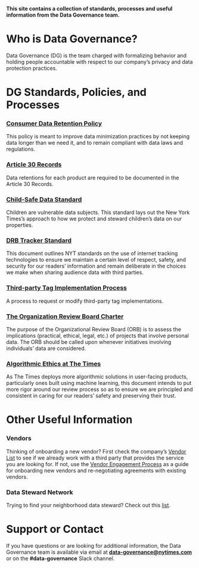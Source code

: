 **This site contains a collection of standards, processes and useful information from the Data Governance team.**

# Who is Data Governance?

Data Governance (DG) is the team charged with formalizing behavior and holding people accountable with respect to our company’s privacy and data protection practices. 

# DG Standards, Policies, and Processes

### [Consumer Data Retention Policy](https://docs.google.com/document/d/1ppKHWN5-iMSqMPgpdPM4Sf20FkVd0flh8gsoN4Jmq-I/edit?usp=sharing)
This policy is meant to improve data minimization practices by not keeping data longer than we need it, and to remain compliant with data laws and  regulations. 


### [Article 30 Records](https://nyt-datagov-dev.appspot.com/art30/)
Data retentions for each product are required to be documented in the Article 30 Records.


### [Child-Safe Data Standard](https://docs.google.com/document/d/17KkeafTa39P8kQc0UJaceR1EOjDnGri39x5l72hmtaQ/edit?usp=sharing)
Children are vulnerable data subjects. This standard lays out the New York Times’s approach to how we protect and steward children’s data on our properties.


### [DRB Tracker Standard](https://docs.google.com/document/d/1aIF1w4H2FYHzbfigDSPoL-u1-Uqn4-YJLOUoeH9GLek/edit?usp=sharing)
This document outlines NYT standards on the use of internet tracking technologies to ensure we maintain a certain level of respect, safety, and security for our readers’ information and remain deliberate in the choices we make when sharing audience data with third parties.


### [Third-party Tag Implementation Process](https://docs.google.com/document/d/1o2sjPGsH2hglPsCcJTey6Jo6hwZ3_m0jJpu8m5cVrCM/edit?usp=sharing)
A process to request or modify third-party tag implementations.

### [The Organization Review Board Charter](https://docs.google.com/document/d/1bJpdZreKyIeyiIG1q15G6Qw1b7iU3q7gmZjnze4oOOc/edit?usp=sharing)
The purpose of the Organizational Review Board (ORB) is to assess the implications (practical, ethical, legal, etc.) of projects that involve personal data. The ORB should be called upon whenever initiatives involving individuals’ data are considered.

### [Algorithmic Ethics at The Times](https://docs.google.com/document/d/1rLfWvcZzvqAWQDVtOmd_Oj_7-DJC8Rv-S-XvRRuqlfw/edit?usp=sharing)
As The Times deploys more algorithmic solutions in user-facing products, particularly ones built using machine learning, this document intends to put more rigor around our review process so as to ensure we are principled and consistent in caring for our readers’ safety and preserving their trust.


# Other Useful Information
### Vendors
Thinking of onboarding a new vendor? First check the company’s [Vendor List](https://nytimes.service-now.com/bytes?id=nyt_vendors) to see if we already work with a third party that provides the service you are looking for. If not, use the [Vendor Engagement Process](https://docs.google.com/document/d/1QyrZ4K9RvBSL07fuFy6T9t8EiWvln6Fujhfh-4MMXn4/edit?usp=sharing) as a guide for onboarding new vendors and re-negotiating agreements with existing vendors.

### Data Steward Network 
Trying to find your neighborhood data steward? Check out this [list](https://docs.google.com/document/d/1zTJJH_x1R8hLeQibpBpV4vkXKmgkohddHA6Rv7kMnSk/edit?usp=sharing).


# Support or Contact

If you have questions or are looking for additional information, the Data Governance team is available via email at **data-governance@nytimes.com** or on the **#data-governance** Slack channel.
